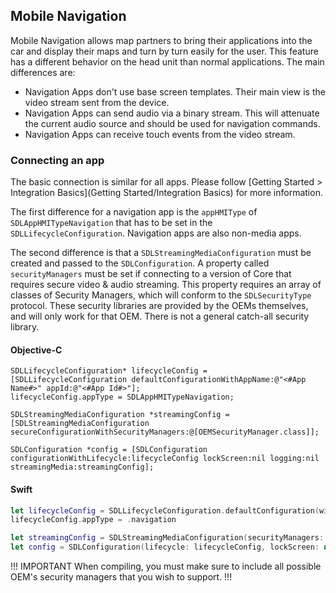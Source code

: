 ## Mobile Navigation

Mobile Navigation allows map partners to bring their applications into the car and display their maps and turn by turn easily for the user. This feature has a different behavior on the head unit than normal applications. The main differences are:

* Navigation Apps don't use base screen templates. Their main view is the video stream sent from the device.
* Navigation Apps can send audio via a binary stream. This will attenuate the current audio source and should be used for navigation commands.
* Navigation Apps can receive touch events from the video stream.

### Connecting an app

The basic connection is similar for all apps. Please follow [Getting Started > Integration Basics](Getting Started/Integration Basics) for more information.

The first difference for a navigation app is the `appHMIType` of `SDLAppHMITypeNavigation` that has to be set in the `SDLLifecycleConfiguration`. Navigation apps are also non-media apps.

The second difference is that a `SDLStreamingMediaConfiguration` must be created and passed to the `SDLConfiguration`. A property called `securityManagers` must be set if connecting to a version of Core that requires secure video & audio streaming. This property requires an array of classes of Security Managers, which will conform to the `SDLSecurityType` protocol. These security libraries are provided by the OEMs themselves, and will only work for that OEM. There is not a general catch-all security library.

#### Objective-C
```objc
SDLLifecycleConfiguration* lifecycleConfig = [SDLLifecycleConfiguration defaultConfigurationWithAppName:@"<#App Name#>" appId:@"<#App Id#>"];
lifecycleConfig.appType = SDLAppHMITypeNavigation;

SDLStreamingMediaConfiguration *streamingConfig = [SDLStreamingMediaConfiguration secureConfigurationWithSecurityManagers:@[OEMSecurityManager.class]];

SDLConfiguration *config = [SDLConfiguration configurationWithLifecycle:lifecycleConfig lockScreen:nil logging:nil streamingMedia:streamingConfig];
```

#### Swift
```swift
let lifecycleConfig = SDLLifecycleConfiguration.defaultConfiguration(withAppName: "<#App Name#>", appId: "<#App Id#>")
lifecycleConfig.appType = .navigation

let streamingConfig = SDLStreamingMediaConfiguration(securityManagers: [OEMSecurityManager.self])
let config = SDLConfiguration(lifecycle: lifecycleConfig, lockScreen: nil, logging: nil, streamingMedia: streamingConfig)
```

!!! IMPORTANT
When compiling, you must make sure to include all possible OEM's security managers that you wish to support.
!!!
